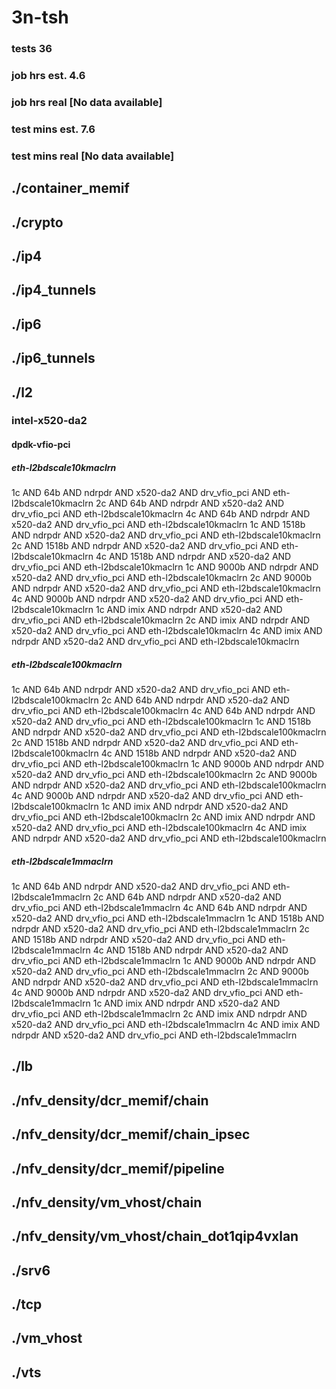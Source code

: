 # 3n-tsh
### tests 36
### job hrs est. 4.6
### job hrs real [No data available]
### test mins est. 7.6
### test mins real [No data available]
## ./container_memif
## ./crypto
## ./ip4
## ./ip4_tunnels
## ./ip6
## ./ip6_tunnels
## ./l2
### intel-x520-da2
#### dpdk-vfio-pci
##### eth-l2bdscale10kmaclrn
1c AND 64b AND ndrpdr AND x520-da2 AND drv_vfio_pci AND eth-l2bdscale10kmaclrn
2c AND 64b AND ndrpdr AND x520-da2 AND drv_vfio_pci AND eth-l2bdscale10kmaclrn
4c AND 64b AND ndrpdr AND x520-da2 AND drv_vfio_pci AND eth-l2bdscale10kmaclrn
1c AND 1518b AND ndrpdr AND x520-da2 AND drv_vfio_pci AND eth-l2bdscale10kmaclrn
2c AND 1518b AND ndrpdr AND x520-da2 AND drv_vfio_pci AND eth-l2bdscale10kmaclrn
4c AND 1518b AND ndrpdr AND x520-da2 AND drv_vfio_pci AND eth-l2bdscale10kmaclrn
1c AND 9000b AND ndrpdr AND x520-da2 AND drv_vfio_pci AND eth-l2bdscale10kmaclrn
2c AND 9000b AND ndrpdr AND x520-da2 AND drv_vfio_pci AND eth-l2bdscale10kmaclrn
4c AND 9000b AND ndrpdr AND x520-da2 AND drv_vfio_pci AND eth-l2bdscale10kmaclrn
1c AND imix AND ndrpdr AND x520-da2 AND drv_vfio_pci AND eth-l2bdscale10kmaclrn
2c AND imix AND ndrpdr AND x520-da2 AND drv_vfio_pci AND eth-l2bdscale10kmaclrn
4c AND imix AND ndrpdr AND x520-da2 AND drv_vfio_pci AND eth-l2bdscale10kmaclrn
##### eth-l2bdscale100kmaclrn
1c AND 64b AND ndrpdr AND x520-da2 AND drv_vfio_pci AND eth-l2bdscale100kmaclrn
2c AND 64b AND ndrpdr AND x520-da2 AND drv_vfio_pci AND eth-l2bdscale100kmaclrn
4c AND 64b AND ndrpdr AND x520-da2 AND drv_vfio_pci AND eth-l2bdscale100kmaclrn
1c AND 1518b AND ndrpdr AND x520-da2 AND drv_vfio_pci AND eth-l2bdscale100kmaclrn
2c AND 1518b AND ndrpdr AND x520-da2 AND drv_vfio_pci AND eth-l2bdscale100kmaclrn
4c AND 1518b AND ndrpdr AND x520-da2 AND drv_vfio_pci AND eth-l2bdscale100kmaclrn
1c AND 9000b AND ndrpdr AND x520-da2 AND drv_vfio_pci AND eth-l2bdscale100kmaclrn
2c AND 9000b AND ndrpdr AND x520-da2 AND drv_vfio_pci AND eth-l2bdscale100kmaclrn
4c AND 9000b AND ndrpdr AND x520-da2 AND drv_vfio_pci AND eth-l2bdscale100kmaclrn
1c AND imix AND ndrpdr AND x520-da2 AND drv_vfio_pci AND eth-l2bdscale100kmaclrn
2c AND imix AND ndrpdr AND x520-da2 AND drv_vfio_pci AND eth-l2bdscale100kmaclrn
4c AND imix AND ndrpdr AND x520-da2 AND drv_vfio_pci AND eth-l2bdscale100kmaclrn
##### eth-l2bdscale1mmaclrn
1c AND 64b AND ndrpdr AND x520-da2 AND drv_vfio_pci AND eth-l2bdscale1mmaclrn
2c AND 64b AND ndrpdr AND x520-da2 AND drv_vfio_pci AND eth-l2bdscale1mmaclrn
4c AND 64b AND ndrpdr AND x520-da2 AND drv_vfio_pci AND eth-l2bdscale1mmaclrn
1c AND 1518b AND ndrpdr AND x520-da2 AND drv_vfio_pci AND eth-l2bdscale1mmaclrn
2c AND 1518b AND ndrpdr AND x520-da2 AND drv_vfio_pci AND eth-l2bdscale1mmaclrn
4c AND 1518b AND ndrpdr AND x520-da2 AND drv_vfio_pci AND eth-l2bdscale1mmaclrn
1c AND 9000b AND ndrpdr AND x520-da2 AND drv_vfio_pci AND eth-l2bdscale1mmaclrn
2c AND 9000b AND ndrpdr AND x520-da2 AND drv_vfio_pci AND eth-l2bdscale1mmaclrn
4c AND 9000b AND ndrpdr AND x520-da2 AND drv_vfio_pci AND eth-l2bdscale1mmaclrn
1c AND imix AND ndrpdr AND x520-da2 AND drv_vfio_pci AND eth-l2bdscale1mmaclrn
2c AND imix AND ndrpdr AND x520-da2 AND drv_vfio_pci AND eth-l2bdscale1mmaclrn
4c AND imix AND ndrpdr AND x520-da2 AND drv_vfio_pci AND eth-l2bdscale1mmaclrn
## ./lb
## ./nfv_density/dcr_memif/chain
## ./nfv_density/dcr_memif/chain_ipsec
## ./nfv_density/dcr_memif/pipeline
## ./nfv_density/vm_vhost/chain
## ./nfv_density/vm_vhost/chain_dot1qip4vxlan
## ./srv6
## ./tcp
## ./vm_vhost
## ./vts
